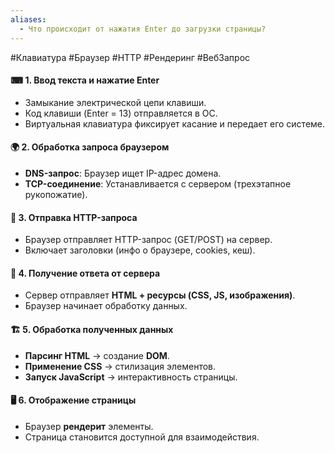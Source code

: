 ```yaml
---
aliases:
  - Что происходит от нажатия Enter до загрузки страницы?
---
```

#Клавиатура #Браузер #HTTP #Рендеринг #ВебЗапрос

#### ⌨ **1. Ввод текста и нажатие Enter**

- Замыкание электрической цепи клавиши.
- Код клавиши (Enter = 13) отправляется в ОС.
- Виртуальная клавиатура фиксирует касание и передает его системе.

#### 🌍 **2. Обработка запроса браузером**

- **DNS-запрос**: Браузер ищет IP-адрес домена.
- **TCP-соединение**: Устанавливается с сервером (трехэтапное рукопожатие).

#### 📡 **3. Отправка HTTP-запроса**

- Браузер отправляет HTTP-запрос (GET/POST) на сервер.
- Включает заголовки (инфо о браузере, cookies, кеш).

#### 🔄 **4. Получение ответа от сервера**

- Сервер отправляет **HTML + ресурсы (CSS, JS, изображения)**.
- Браузер начинает обработку данных.

#### 🏗 **5. Обработка полученных данных**

- **Парсинг HTML** → создание **DOM**.
- **Применение CSS** → стилизация элементов.
- **Запуск JavaScript** → интерактивность страницы.

#### 🖥 **6. Отображение страницы**

- Браузер **рендерит** элементы.
- Страница становится доступной для взаимодействия.